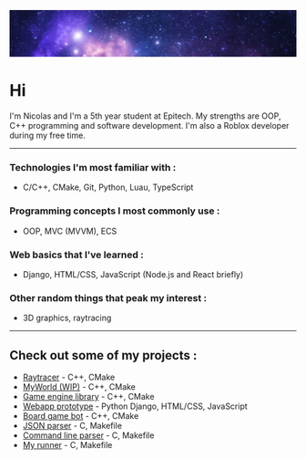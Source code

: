 ![banner](images/banner.png)

# Hi

I'm Nicolas and I'm a 5th year student at Epitech.
My strengths are OOP, C++ programming and software development.
I'm also a Roblox developer during my free time.

---

### Technologies I'm most familiar with :
- C/C++, CMake, Git, Python, Luau, TypeScript

### Programming concepts I most commonly use :
- OOP, MVC (MVVM), ECS

### Web basics that I've learned :
- Django, HTML/CSS, JavaScript (Node.js and React briefly)

### Other random things that peak my interest :
- 3D graphics, raytracing

---

## Check out some of my projects :

- [Raytracer]() - C++, CMake
- [MyWorld (WIP)]() - C++, CMake
- [Game engine library](https://github.com/awisemanoncesaid/ECS) - C++, CMake
- [Webapp prototype](https://github.com/awisemanoncesaid/webapp-prototype) - Python Django, HTML/CSS, JavaScript
- [Board game bot]() - C++, CMake
- [JSON parser](https://github.com/awisemanoncesaid/ma-lib) - C, Makefile
- [Command line parser](https://github.com/awisemanoncesaid/command-line-parser) - C, Makefile
- [My runner](https://github.com/awisemanoncesaid/my-c-runner) - C, Makefile
